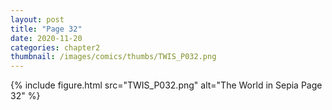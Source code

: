 ```yaml
---
layout: post
title: "Page 32"
date: 2020-11-20
categories: chapter2
thumbnail: /images/comics/thumbs/TWIS_P032.png
---
```


{% include figure.html src="TWIS_P032.png" alt="The World in Sepia Page 32" %}
